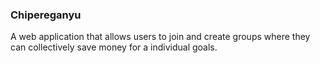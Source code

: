 ### Chipereganyu 
A web application that allows users to join and create groups where they can 
collectively save money for a individual goals.

